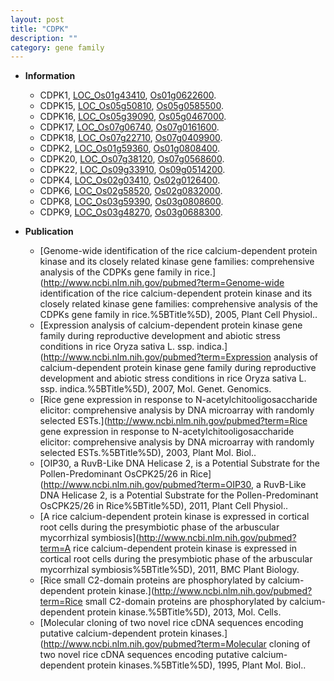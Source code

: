```yaml
---
layout: post
title: "CDPK"
description: ""
category: gene family
---
```


* **Information**  
    + CDPK1, [LOC_Os01g43410](http://rice.uga.edu/cgi-bin/ORF_infopage.cgi?orf=LOC_Os01g43410), [Os01g0622600](https://rapdb.dna.affrc.go.jp/locus/?name=Os01g0622600).
    + CDPK15, [LOC_Os05g50810](http://rice.uga.edu/cgi-bin/ORF_infopage.cgi?orf=LOC_Os05g50810), [Os05g0585500](https://rapdb.dna.affrc.go.jp/locus/?name=Os05g0585500).
    + CDPK16, [LOC_Os05g39090](http://rice.uga.edu/cgi-bin/ORF_infopage.cgi?orf=LOC_Os05g39090), [Os05g0467000](https://rapdb.dna.affrc.go.jp/locus/?name=Os05g0467000).
    + CDPK17, [LOC_Os07g06740](http://rice.uga.edu/cgi-bin/ORF_infopage.cgi?orf=LOC_Os07g06740), [Os07g0161600](https://rapdb.dna.affrc.go.jp/locus/?name=Os07g0161600).
    + CDPK18, [LOC_Os07g22710](http://rice.uga.edu/cgi-bin/ORF_infopage.cgi?orf=LOC_Os07g22710), [Os07g0409900](https://rapdb.dna.affrc.go.jp/locus/?name=Os07g0409900).
    + CDPK2, [LOC_Os01g59360](http://rice.uga.edu/cgi-bin/ORF_infopage.cgi?orf=LOC_Os01g59360), [Os01g0808400](https://rapdb.dna.affrc.go.jp/locus/?name=Os01g0808400).
    + CDPK20, [LOC_Os07g38120](http://rice.uga.edu/cgi-bin/ORF_infopage.cgi?orf=LOC_Os07g38120), [Os07g0568600](https://rapdb.dna.affrc.go.jp/locus/?name=Os07g0568600).
    + CDPK22, [LOC_Os09g33910](http://rice.uga.edu/cgi-bin/ORF_infopage.cgi?orf=LOC_Os09g33910), [Os09g0514200](https://rapdb.dna.affrc.go.jp/locus/?name=Os09g0514200).
    + CDPK4, [LOC_Os02g03410](http://rice.uga.edu/cgi-bin/ORF_infopage.cgi?orf=LOC_Os02g03410), [Os02g0126400](https://rapdb.dna.affrc.go.jp/locus/?name=Os02g0126400).
    + CDPK6, [LOC_Os02g58520](http://rice.uga.edu/cgi-bin/ORF_infopage.cgi?orf=LOC_Os02g58520), [Os02g0832000](https://rapdb.dna.affrc.go.jp/locus/?name=Os02g0832000).
    + CDPK8, [LOC_Os03g59390](http://rice.uga.edu/cgi-bin/ORF_infopage.cgi?orf=LOC_Os03g59390), [Os03g0808600](https://rapdb.dna.affrc.go.jp/locus/?name=Os03g0808600).
    + CDPK9, [LOC_Os03g48270](http://rice.uga.edu/cgi-bin/ORF_infopage.cgi?orf=LOC_Os03g48270), [Os03g0688300](https://rapdb.dna.affrc.go.jp/locus/?name=Os03g0688300).

* **Publication**  
    + [Genome-wide identification of the rice calcium-dependent protein kinase and its closely related kinase gene families: comprehensive analysis of the CDPKs gene family in rice.](http://www.ncbi.nlm.nih.gov/pubmed?term=Genome-wide identification of the rice calcium-dependent protein kinase and its closely related kinase gene families: comprehensive analysis of the CDPKs gene family in rice.%5BTitle%5D), 2005, Plant Cell Physiol..
    + [Expression analysis of calcium-dependent protein kinase gene family during reproductive development and abiotic stress conditions in rice Oryza sativa L. ssp. indica.](http://www.ncbi.nlm.nih.gov/pubmed?term=Expression analysis of calcium-dependent protein kinase gene family during reproductive development and abiotic stress conditions in rice Oryza sativa L. ssp. indica.%5BTitle%5D), 2007, Mol. Genet. Genomics.
    + [Rice gene expression in response to N-acetylchitooligosaccharide elicitor: comprehensive analysis by DNA microarray with randomly selected ESTs.](http://www.ncbi.nlm.nih.gov/pubmed?term=Rice gene expression in response to N-acetylchitooligosaccharide elicitor: comprehensive analysis by DNA microarray with randomly selected ESTs.%5BTitle%5D), 2003, Plant Mol. Biol..
    + [OIP30, a RuvB-Like DNA Helicase 2, is a Potential Substrate for the Pollen-Predominant OsCPK25/26 in Rice](http://www.ncbi.nlm.nih.gov/pubmed?term=OIP30, a RuvB-Like DNA Helicase 2, is a Potential Substrate for the Pollen-Predominant OsCPK25/26 in Rice%5BTitle%5D), 2011, Plant Cell Physiol..
    + [A rice calcium-dependent protein kinase is expressed in cortical root cells during the presymbiotic phase of the arbuscular mycorrhizal symbiosis](http://www.ncbi.nlm.nih.gov/pubmed?term=A rice calcium-dependent protein kinase is expressed in cortical root cells during the presymbiotic phase of the arbuscular mycorrhizal symbiosis%5BTitle%5D), 2011, BMC Plant Biology.
    + [Rice small C2-domain proteins are phosphorylated by calcium-dependent protein kinase.](http://www.ncbi.nlm.nih.gov/pubmed?term=Rice small C2-domain proteins are phosphorylated by calcium-dependent protein kinase.%5BTitle%5D), 2013, Mol. Cells.
    + [Molecular cloning of two novel rice cDNA sequences encoding putative calcium-dependent protein kinases.](http://www.ncbi.nlm.nih.gov/pubmed?term=Molecular cloning of two novel rice cDNA sequences encoding putative calcium-dependent protein kinases.%5BTitle%5D), 1995, Plant Mol. Biol..


